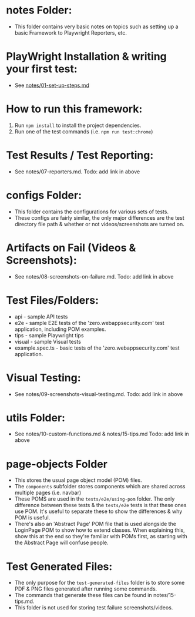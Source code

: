 # notes Folder:

- This folder contains very basic notes on topics such as setting up a basic Framework to Playwright Reporters, etc.

# PlayWright Installation & writing your first test:

- See [notes/01-set-up-steps.md](notes/01-set-up-steps.md)

# How to run this framework:

1. Run `npm install` to install the project dependencies.
2. Run one of the test commands (i.e. `npm run test:chrome`)

# Test Results / Test Reporting:

- See notes/07-reporters.md.
  Todo: add link in above

# configs Folder:

- This folder contains the configurations for various sets of tests.
- These configs are fairly similar, the only major differences are the test directory file path & whether or not videos/screenshots are turned on.

# Artifacts on Fail (Videos & Screenshots):

- See notes/08-screenshots-on-failure.md.
  Todo: add link in above

# Test Files/Folders:

- api - sample API tests
- e2e - sample E2E tests of the 'zero.webappsecurity.com' test application, including POM examples.
- tips - sample Playwright tips
- visual - sample Visual tests
- example.spec.ts - basic tests of the 'zero.webappsecurity.com' test application.

# Visual Testing:

- See notes/09-screenshots-visual-testing.md.
  Todo: add link in above

# utils Folder:

- See notes/10-custom-functions.md & notes/15-tips.md
  Todo: add link in above

# page-objects Folder

- This stores the usual page object model (POM) files.
- The `components` subfolder stores components which are shared across multiple pages (i.e. navbar)
- These POMS are used in the `tests/e2e/using-pom` folder. The only difference between these tests & the `tests/e2e` tests is that these ones use POM. It's useful to separate these to show the differences & why POM is useful.
- There's also an 'Abstract Page' POM file that is used alongside the LoginPage POM to show how to extend classes. When explaining this, show this at the end so they're familiar with POMs first, as starting with the Abstract Page will confuse people.

# Test Generated Files:

- The only purpose for the `test-generated-files` folder is to store some PDF & PNG files generated after running some commands.
- The commands that generate these files can be found in notes/15-tips.md.
- This folder is not used for storing test failure screenshots/videos.
